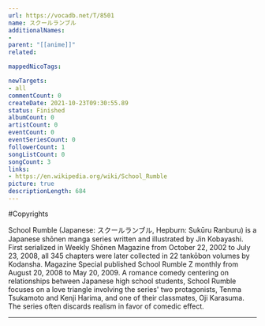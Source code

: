 ```yaml
---
url: https://vocadb.net/T/8501
name: スクールランブル
additionalNames: 
- 
parent: "[[anime]]"
related:

mappedNicoTags:

newTargets:
- all
commentCount: 0
createDate: 2021-10-23T09:30:55.89
status: Finished
albumCount: 0
artistCount: 0
eventCount: 0
eventSeriesCount: 0
followerCount: 1
songListCount: 0
songCount: 3
links: 
- https://en.wikipedia.org/wiki/School_Rumble
picture: true
descriptionLength: 684
---
```


#Copyrights

School Rumble (Japanese: スクールランブル, Hepburn: Sukūru Ranburu) is a Japanese shōnen manga series written and illustrated by Jin Kobayashi. First serialized in Weekly Shōnen Magazine from October 22, 2002 to July 23, 2008, all 345 chapters were later collected in 22 tankōbon volumes by Kodansha. Magazine Special published School Rumble Z monthly from August 20, 2008 to May 20, 2009. A romance comedy centering on relationships between Japanese high school students, School Rumble focuses on a love triangle involving the series' two protagonists, Tenma Tsukamoto and Kenji Harima, and one of their classmates, Oji Karasuma. The series often discards realism in favor of comedic effect.

---


